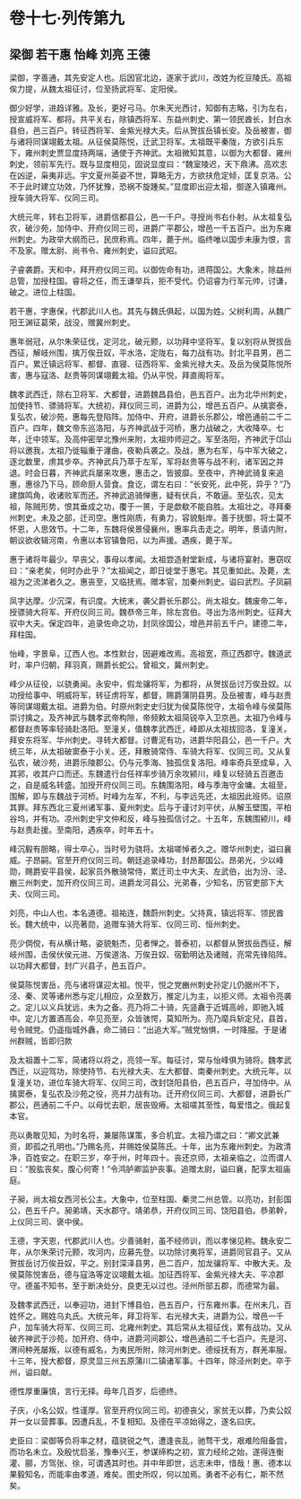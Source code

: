 # 卷十七·列传第九

## 梁御 若干惠 怡峰 刘亮 王德

梁御，字善通，其先安定人也。后因官北边，遂家于武川，改姓为纥豆陵氏。高祖俟力提，从魏太祖征讨，位至扬武将军、定阳侯。

御少好学，进趋详雅。及长，更好弓马。尔朱天光西讨，知御有志略，引为左右，授宣威将军、都将。共平关右，除镇西将军、东益州刺史、第一领民酋长，封白水县伯，邑三百户。转征西将军、金紫光禄大夫。后从贺拔岳镇长安。及岳被害，御与诸将同谋翊戴太祖。从征侯莫陈悦，迁武卫将军。太祖既平秦陇，方欲引兵东下，雍州刺史贾显度持两端，通使于齐神武。太祖微知其意，以御为大都督、雍州刺史，领前军先行。既与显度相见，固说显度曰：“魏室陵迟，天下鼎沸。高欢志在凶逆，枭夷非远。宇文夏州英姿不世，算略无方，方欲扶危定倾，匡复京洛。公不于此时建立功效，乃怀犹豫，恐祸不旋踵矣。”显度即出迎太祖，御遂入镇雍州。授车骑大将军、仪同三司。

大统元年，转右卫将军，进爵信都县公，邑一千户。寻授尚书右仆射。从太祖复弘农，破沙苑，加侍中、开府仪同三司，进爵广平郡公，增邑一千五百户。出为东雍州刺史。为政举大纲而已，民庶称焉。四年，薨于州。临终唯以国步未康为恨，言不及家。赠太尉、尚书令、雍州刺史，谥曰武昭。

子睿袭爵。天和中，拜开府仪同三司。以御佐命有功，进蒋国公。大象末，除益州总管，加授柱国。睿将之任，而王谦举兵，拒不受代。仍诏睿为行军元帅，讨谦，破之。进位上柱国。

若干惠，字惠保，代郡武川人也。其先与魏氏俱起，以国为姓。父树利周，从魏广阳王渊征葛荣，战没，赠冀州刺史。

惠年弱冠，从尔朱荣征伐，定河北，破元颢，以功拜中坚将军。复以别将从贺拔岳西征，解岐州围，擒万俟丑奴，平水洛，定陇右，每力战有功。封北平县男，邑二百户。累迁镇远将军、都督、直寝、征西将军、金紫光禄大夫。及岳为侯莫陈悦所害，惠与寇洛、赵贵等同谋翊戴太祖。仍从平悦，拜直阁将军。

魏孝武西迁，除右卫将军、大都督，进爵魏昌县伯，邑五百户。出为北华州刺史，加使持节、骠骑将军。大统初，拜仪同三司，进爵为公，增邑五百户。从擒窦泰，复弘农，破沙苑，惠每先登陷阵。加侍中、开府，进爵长乐郡公，增邑通前二千二百户。四年，魏文帝东巡洛阳，与齐神武战于河桥，惠力战破之，大收降卒。七年，迁中领军。及高仲密举北豫州来附，太祖帅师迎之。军至洛阳，齐神武于邙山将以邀我，太祖乃徙辎重于瀍曲，夜勒兵袭之。及战，惠为右军，与中军大破之，逐北数里，虏其步卒。齐神武兵乃萃于左军，军将赵贵等与战不利，诸军因之并退。时会日暮，齐神武兵屡来攻惠，惠击之，皆披靡。至夜中，齐神武骑复来追惠，惠徐乃下马，顾命厨人营食。食讫，谓左右曰：“长安死，此中死，异乎？”乃建旗鸣角，收诸败军而还。齐神武追骑惮惠，疑有伏兵，不敢逼。至弘农，见太祖，陈贼形势，恨其垂成之功，覆于一篑，于是歔欷不能自胜。太祖壮之。寻拜秦州刺史。未及之部，迁司空。惠性刚质，有勇力，容貌魁岸。善于抚御，将士莫不怀恩，人思效节。十二年，东魏将侯景侵襄州，惠率兵击走之。明年，景请内附，朝议欲收辑河南，令惠以本官镇鲁阳，以为声援。遇疾，薨于军。

惠于诸将年最少。早丧父，事母以孝闻。太祖尝造射堂新成，与诸将宴射。惠窃叹曰：“亲老矣，何时办此乎？”太祖闻之，即日徙堂于惠宅。其见重如此。及薨，太祖为之流涕者久之。惠丧至，又临抚焉。赠本官，加秦州刺史。谥曰武烈。子凤嗣

凤字达摩。少沉深，有识度。大统末，袭父爵长乐郡公。尚太祖女。魏废帝二年，授骠骑大将军、开府仪同三司。魏恭帝三年，除左宫伯。寻出为洛州刺史。征拜大驭中大夫。保定四年，追录佐命之功，封凤徐国公，增邑并前五千户。建德二年，拜柱国。

怡峰，字景阜，辽西人也。本性默台，因避难改焉。高祖宽，燕辽西郡守。魏道武时，率户归朝，拜羽真，赐爵长蛇公。曾祖文，冀州刺史。

峰少从征役，以骁勇闻。永安中，假龙骧将军，为都将，从贺拔岳讨万俟丑奴。以功授给事中、明威将军，转征虏将军，都督，赐爵蒲阴县男。及岳被害，峰与赵贵等同谋翊戴太祖。进爵为伯。时原州刺史史归犹为侯莫陈悦守，太祖令峰与侯莫陈崇讨擒之。及齐神武与魏孝武帝构隙，帝频敕太祖简锐卒入卫京邑。太祖乃令峰与都督赵贵等率轻骑赴洛阳。至潼关，值魏孝武西迁，峰即从太祖拔回洛，复潼关。拜安东将军、华州刺史。寻转大都督。讨曹泥有功，进爵华阳县公，邑一千户。大统三年，从太祖破窦泰于小关。还，拜散骑常侍、车骑大将军、仪同三司。又从复弘农，破沙苑，进爵乐陵郡公。仍与元季海、独孤信复洛阳。峰率奇兵至成阜，入其郛，收其户口而还。东魏遣行台任祥率步骑万余攻颍川，峰复以轻骑五百邀击之，自是威名转盛。加授开府仪同三司。东魏围洛阳，峰与季海守金墉。太祖至，围解，即与东魏战于河桥。时峰为左军，不利，与李远先还，太祖因此班师。诏原其罪。拜东西北三夏州诸军事、夏州刺史。后与于谨讨刘平伏，从解玉壁围，平柏谷坞，并有功。凉州刺史宇文仲和反，峰与独孤信讨之。十五年，东魏围颍川，峰与赵贵赴援。至南阳，遇疾卒，时年五十。

峰沉毅有胆略，得士卒心，当时号为骁将。太祖嗟悼者久之。赠华州刺史，谥曰襄威。子昂嗣。官至开府仪同三司。朝廷追录峰功，封昂鄯国公。昂弟光，少以峰勋，赐爵安平县侯，起家员外散骑常侍，累迁司土中大夫、左武伯，出为汾、泾、豳三州刺史，加开府仪同三司，进爵龙河县公。光弟春，少知名，历官吏部下大夫、仪同三司。

刘亮，中山人也，本名道德。祖祐连，魏蔚州刺史。父持真，镇远将军、领民酋长。魏大统中，以亮著勋，追赠车骑大将军、仪同三司、恒州刺史。

亮少倜傥，有从横计略，姿貌魁杰，见者惮之。普泰初，以都督从贺拔岳西征，解岐州围，击侯伏侯元进、万俟道洛、万俟丑奴、宿勤明达及诸贼，亮常先锋陷阵。以功拜大都督，封广兴县子，邑五百户。

侯莫陈悦害岳，亮与诸将谋迎太祖。悦平，悦之党豳州刺史孙定儿仍据州不下，泾、秦、灵等诸州悉与定儿相应，众至数万，推定儿为主，以拒义师。太祖令亮袭之。定儿以义兵犹远，未为之备。亮乃将二十骑，先竖纛于近城高岭，即驰入城中。定儿方置酒高会，卒见亮至，众皆骇愕，莫知所为。亮乃麾兵斩定兒，县首，号令贼党。仍遥指城外纛，命二骑曰：“出追大军。”贼党忷惧，一时降服。于是诸州群贼，皆即归款

及太祖置十二军，简诸将以将之，亮领一军。每征讨，常与怡峰俱为骑将。魏孝武西迁，以迎驾功，除使持节、右光禄大夫、左大都督、南秦州刺史。大统元年。以复潼关功，进位车骑大将军、仪同三司，改封饶阳县伯，邑五百户，寻加侍中。从擒窦泰，复弘农及沙苑之役，亮并力战有功。迁开府仪同三司、大都督，进爵长广郡公，邑通前二千户。以母忧去职，居丧毁瘠。太祖嗟其至性，每爱惜之。俄起复本官。

亮以勇敢见知，为时名将，兼屡陈谋策，多合机宜。太祖乃谓之曰：“卿文武兼资，即孤之孔明也。”乃赐名亮，并赐姓侯莫陈氏。十年，出为东雍州刺史。为政清净，百姓安之。在职三岁，卒于州，时年四十。丧还京师，太祖亲临之，泣而谓人曰：“股肱丧矣，腹心何寄！”令鸿胪卿监护丧事。追赠太尉，谥曰襄，配享太祖庙庭。

子昶，尚太祖女西河长公主。大象中，位至柱国、秦灵二州总管。以亮功，封彭国公，邑五千户。昶弟靖，天水郡守。靖弟恭，开府仪同三司、饶阳县伯。恭弟幹，上仪同三司、褒中侯。

王德，字天恩，代郡武川人也。少善骑射，虽不经师训，而以孝悌见称。魏永安二年，从尔朱荣讨元颢，攻河内，应募先登。以功除讨夷将军，进爵同官县子。又从贺拔岳讨万俟丑奴，平之。别封深泽县男，邑二百户，加龙骧将军、中散大夫。及侯莫陈悦害岳，德与寇洛等定议翊戴太祖。加征西将军、金紫光禄大夫、平凉郡守。德虽不知书，至于断决处分，良吏无以过也。泾州所部五郡，而德常为最。

及魏孝武西迁，以奉迎功，进封下博县伯，邑五百户，行东雍州事。在州未几，百姓怀之。赐姓乌丸氏。大统元年，拜卫将军、右光禄大夫，进爵为公，增邑一千户，加车骑大将军、仪同三司、北雍州刺史。其后常从太祖征伐，累有战功。又从破齐神武于沙苑，加开府、侍中，进爵河间郡公，增邑通前二千七百户。先是河、渭间种羌屡叛，以德有威名，为夷民所附，除河州刺史。德绥抚有方，群羌率服。十三年，授大都督，原灵显三州五原蒲川二镇诸军事。十四年，除泾州刺史。卒于州，谥曰献。

德性厚重廉慎，言行无择。母年几百岁，后德终。

子庆，小名公奴，性谨厚。官至开府仪同三司。初德丧父，家贫无以葬，乃卖公奴并一女以营葬事。因遭兵乱，不复相知。及德在平凉始得之，遂名曰庆。

史臣曰：梁御等负将率之材，蕴骁锐之气，遭逢丧乱，驰骛干戈，艰难险阻备尝，而功名未立。及殷忧启圣，豫奉兴王，参谋缔构之初，宣力经纶之始，遂得连衡灌、郦，方驾张、徐，可谓遇其时也。并中年即世，远志未申，惜哉！惠、德本以果毅知名，而能率由孝道，难矣。图史所叹，何以加焉。勇者不必有仁，斯不然矣。
